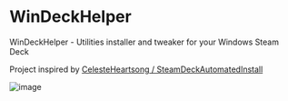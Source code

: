 # WinDeckHelper
WinDeckHelper - Utilities installer and tweaker for your Windows Steam Deck 

Project inspired by [CelesteHeartsong / SteamDeckAutomatedInstall](https://github.com/CelesteHeartsong/SteamDeckAutomatedInstall)

![image](https://user-images.githubusercontent.com/118720241/217296740-013f8c6d-554a-471f-946b-ed43e8cfc2b7.png)
